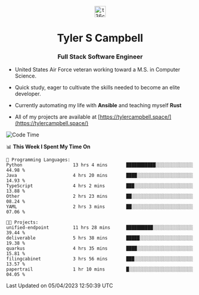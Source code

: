 <p align="center">
<a href="https://www.linkedin.com/in/t36campbell" target="blank"><img align="center" src="https://ik.imagekit.io/t36campbell/Portfolio/linkedin.png.original_m8bbGgPh6.png" alt="t36campbell" height="30" width="30" /></a>
</p>
<h1 align="center">Tyler S Campbell</h1>
<h3 align="center">Full Stack Software Engineer</h3>

* United States Air Force veteran working toward a M.S. in Computer Science.

* Quick study, eager to cultivate the skills needed to become an elite developer.

* Currently automating my life with **Ansible** and teaching myself **Rust**

* All of my projects are available at [https://tylercampbell.space/](https://tylercampbell.space/)

<!--START_SECTION:waka-->
![Code Time](http://img.shields.io/badge/Code%20Time-2%2C362%20hrs%202%20mins-blue)

📊 **This Week I Spent My Time On** 

```text
💬 Programming Languages: 
Python                   13 hrs 4 mins       ███████████░░░░░░░░░░░░░░   44.98 % 
Java                     4 hrs 20 mins       ████░░░░░░░░░░░░░░░░░░░░░   14.93 % 
TypeScript               4 hrs 2 mins        ███░░░░░░░░░░░░░░░░░░░░░░   13.88 % 
Other                    2 hrs 23 mins       ██░░░░░░░░░░░░░░░░░░░░░░░   08.24 % 
YAML                     2 hrs 3 mins        ██░░░░░░░░░░░░░░░░░░░░░░░   07.06 % 

🐱‍💻 Projects: 
unified-endpoint         11 hrs 28 mins      ██████████░░░░░░░░░░░░░░░   39.44 % 
deliverable              5 hrs 38 mins       █████░░░░░░░░░░░░░░░░░░░░   19.38 % 
quarkus                  4 hrs 35 mins       ████░░░░░░░░░░░░░░░░░░░░░   15.81 % 
filingcabinet            3 hrs 56 mins       ███░░░░░░░░░░░░░░░░░░░░░░   13.57 % 
papertrail               1 hr 10 mins        █░░░░░░░░░░░░░░░░░░░░░░░░   04.05 % 
```


 Last Updated on 05/04/2023 12:50:39 UTC
<!--END_SECTION:waka-->
